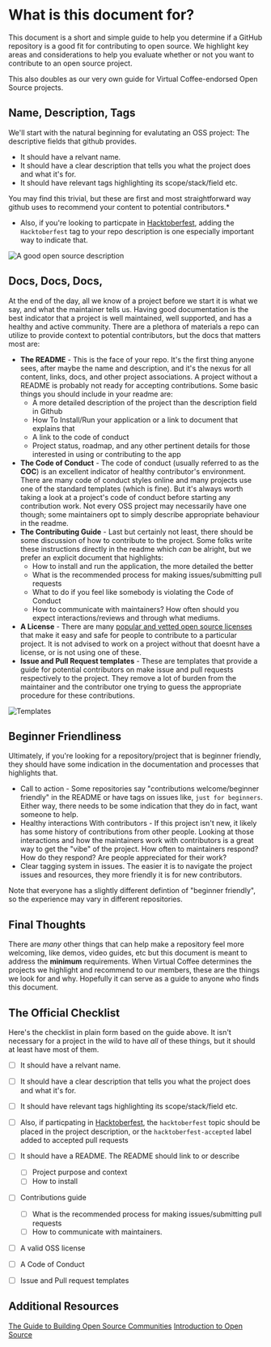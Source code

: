 # What is this document for?

This document is a short and simple guide to help you determine if a GitHub repository is a good fit for contributing to open source. We highlight key areas and considerations to help you evaluate whether or not you want to contribute to an open source project.

This also doubles as our very own guide for Virtual Coffee-endorsed Open Source projects.

## Name, Description, Tags

We'll start with the natural beginning for evalutating an OSS project: The descriptive fields that github provides.
- It should have a relvant name.
- It should have a clear description that tells you what the project does and what it's for.
- It should have relevant tags highlighting its scope/stack/field etc.

You may find this trivial, but these are first and most straightforward way github uses to recommend your content to potential contributors.*

* Also, if you're looking to particpate in [Hacktoberfest](https://hacktoberfest.digitalocean.com/), adding the `Hacktoberfest` tag to your repo description is one especially important way to indicate that.

![A good open source description](https://user-images.githubusercontent.com/13292886/132138464-242c7d64-8b64-4595-b045-8bf028638b43.png)

## Docs, Docs, Docs,

At the end of the day, all we know of a project before we start it is what we say, and what the maintainer tells us. Having good documentation is the best indicator that a project is well maintained, well supported, and has a healthy and active community. There are a plethora of materials a repo can utilize to provide context to potential contributors, but the docs that matters most are:
 - **The README** - This is the face of your repo. It's the first thing anyone sees, after maybe the name and description, and it's the nexus for all content, links, docs, and other project associations. A project without a README is probably not ready for accepting contributions. Some basic things you should include in your readme are:
    - A more detailed description of the project than the description field in Github
    - How To Install/Run your application or a link to document that explains that
    - A link to the code of conduct
    - Project status, roadmap, and any other pertinent details for those interested in using or contributing to the app
 - **The Code of Conduct** - The code of conduct (usually referred to as the **COC**) is an excellent indicator of healthy contributor's environment. There are many code of conduct styles online and many projects use one of the standard templates (which is fine). But it's always worth taking a look at a project's code of conduct before starting any contribution work. Not every OSS project may necessarily have one though; some maintainers opt to simply describe appropriate behaviour in the readme.
 - **The Contributing Guide** - Last but certainly not least, there should be some discussion of how to contribute to the project. Some folks write these instructions directly in the readme which _can_ be alright, but we prefer an explicit document that highlights:
    - How to install and run the application, the more detailed the better
    - What is the recommended process for making issues/submitting pull requests
    - What to do if you feel like somebody is violating the Code of Conduct
    - How to communicate with maintainers? How often should you expect interactions/reviews and through what mediums.
 - **A License** - There are many [popular and vetted open source licenses](https://opensource.org/licenses) that make it easy and safe for people to contribute to a particular project. It is not advised to work on a project without that doesnt have a license, or is not using one of these.
 - **Issue and Pull Request templates** - These are templates that provide a guide for potential contributors on make issue and pull requests respectively to the project. They remove a lot of burden from the maintainer and the contributor one trying to guess the appropriate procedure for these contributions.

![Templates](https://user-images.githubusercontent.com/13292886/132138524-0a38d35c-305e-4804-ba36-e7adfa73e09d.png)

## Beginner Friendliness
Ultimately, if you're looking for a repository/project that is beginner friendly, they should have some indication in the documentation and processes that highlights that. 

- Call to action - Some repositories say "contributions welcome/beginner friendly" in the README or have tags on issues like, `just for beginners`. Either way, there needs to be some indication that they do in fact, want someone to help.
- Healthy interactions With contributors - If this project isn't new, it likely has some history of contributions from other people. Looking at those interactions and how the maintainers work with contributors is a great way to get the "vibe" of the project. How often to maintainers respond? How do they respond? Are people appreciated for their work?
- Clear tagging system in issues. The easier it is to navigate the project issues and resources, they more friendly it is for new contributors.

Note that everyone has a slightly different defintion of "beginner friendly", so the experience may vary in different repositories.

## Final Thoughts

There are _many_ other things that can help make a repository feel more welcoming, like demos, video guides, etc but this document is meant to address the **minimum** requirements. When Virtual Coffee determines the projects we highlight and recommend to our members, these are the things we look for and why. Hopefully it can serve as a guide to anyone who finds this document.

## The Official Checklist
Here's the checklist in plain form based on the guide above. It isn't necessary for a project in the wild to have *all* of these things, but it should at least have most of them.

- [ ] It should have a relvant name.
- [ ] It should have a clear description that tells you what the project does and what it's for.
- [ ] It should have relevant tags highlighting its scope/stack/field etc.
- [ ] Also, if particpating in [Hacktoberfest](https://hacktoberfest.digitalocean.com/), the `hacktoberfest` topic should be placed in the project description, or the `hacktoberfest-accepted` label added to accepted pull requests
- [ ] It should have a README. The README should link to or describe
    - [ ] Project purpose and context
    - [ ] How to install
- [ ] Contributions guide
    -  [ ] What is the recommended process for making issues/submitting pull requests
    -  [ ] How to communicate with maintainers.
- [ ] A valid OSS license
- [ ] A Code of Conduct
- [ ] Issue and Pull request templates


## Additional Resources
[The Guide to Building Open Source Communities](https://opensource.guide/building-community/)
[Introduction to Open Source](https://www.digitalocean.com/community/tutorial_series/an-introduction-to-open-source)
